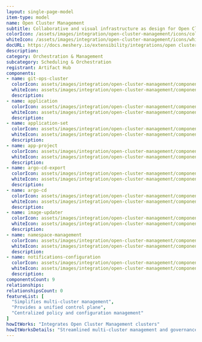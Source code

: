 ```yaml
---
layout: single-page-model
item-type: model
name: Open Cluster Management
subtitle: Collaborative and visual infrastructure as design for Open Cluster Management
colorIcon: /assets/images/integration/open-cluster-management/icons/color/open-cluster-management-color.svg
whiteIcon: /assets/images/integration/open-cluster-management/icons/white/open-cluster-management-white.svg
docURL: https://docs.meshery.io/extensibility/integrations/open cluster management
description: 
category: Orchestration & Management
subcategory: Scheduling & Orchestration
registrant: Artifact Hub
components: 
- name: git-ops-cluster
  colorIcon: assets/images/integration/open-cluster-management/components/git-ops-cluster/icons/color/git-ops-cluster-color.svg
  whiteIcon: assets/images/integration/open-cluster-management/components/git-ops-cluster/icons/white/git-ops-cluster-white.svg
  description: 
- name: application
  colorIcon: assets/images/integration/open-cluster-management/components/application/icons/color/application-color.svg
  whiteIcon: assets/images/integration/open-cluster-management/components/application/icons/white/application-white.svg
  description: 
- name: application-set
  colorIcon: assets/images/integration/open-cluster-management/components/application-set/icons/color/application-set-color.svg
  whiteIcon: assets/images/integration/open-cluster-management/components/application-set/icons/white/application-set-white.svg
  description: 
- name: app-project
  colorIcon: assets/images/integration/open-cluster-management/components/app-project/icons/color/app-project-color.svg
  whiteIcon: assets/images/integration/open-cluster-management/components/app-project/icons/white/app-project-white.svg
  description: 
- name: argo-cd-export
  colorIcon: assets/images/integration/open-cluster-management/components/argo-cd-export/icons/color/argo-cd-export-color.svg
  whiteIcon: assets/images/integration/open-cluster-management/components/argo-cd-export/icons/white/argo-cd-export-white.svg
  description: 
- name: argo-cd
  colorIcon: assets/images/integration/open-cluster-management/components/argo-cd/icons/color/argo-cd-color.svg
  whiteIcon: assets/images/integration/open-cluster-management/components/argo-cd/icons/white/argo-cd-white.svg
  description: 
- name: image-updater
  colorIcon: assets/images/integration/open-cluster-management/components/image-updater/icons/color/image-updater-color.svg
  whiteIcon: assets/images/integration/open-cluster-management/components/image-updater/icons/white/image-updater-white.svg
  description: 
- name: namespace-management
  colorIcon: assets/images/integration/open-cluster-management/components/namespace-management/icons/color/namespace-management-color.svg
  whiteIcon: assets/images/integration/open-cluster-management/components/namespace-management/icons/white/namespace-management-white.svg
  description: 
- name: notifications-configuration
  colorIcon: assets/images/integration/open-cluster-management/components/notifications-configuration/icons/color/notifications-configuration-color.svg
  whiteIcon: assets/images/integration/open-cluster-management/components/notifications-configuration/icons/white/notifications-configuration-white.svg
  description: 
componentsCount: 9
relationships: 
relationshipsCount: 0
featureList: [
  "Simplifies multi-cluster management",
  "Provides a unified control plane",
  "Centralized policy and configuration management"
]
howItWorks: "Integrates Open Cluster Management clusters"
howItWorksDetails: "Streamlined multi-cluster management and governance"
---
```

